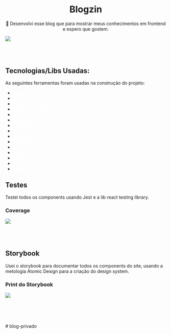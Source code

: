 <h1 align="center">Blogzin</h1>
<p align="center">🚀 Desenvolvi esse blog que para mostrar meus conhecimentos em frontend e espero que gostem.</p>

<section>
<img src="https://uploaddeimagens.com.br/images/004/350/758/original/mocku-mobile-desktop-1.png?1676146395" />
</section>

<h2 style="margin-top: 5rem">Tecnologias/Libs Usadas:</h2>
<p >As seguintes ferramentas foram usadas na construção do projeto:</p>
<ul>
<li> <a href="https://nextjs.org/" style="color: white; cursor: pointer">nextjs
</a>
<li> <a href="https://www.typescriptlang.org/" style="color: white; cursor: pointer"> typescript
</a>
<li> <a href="https://styled-components.com/" style="color: white; cursor: pointer"> styled-components
</a>
<li> <a href="https://www.npmjs.com/package/graphql-request" style="color: white; cursor: pointer">graphql-request
</a>
<li> <a href="https://next-auth.js.org/" style="color: white; cursor: pointer">next-auth
</a>
<li> <a href="https://www.mongodb.com/" style="color: white; cursor: pointer"> mongodb
</a>
<li> <a href="https://www.datocms.com/" style="color: white; cursor: pointer"> datocms
</a>
<li> <a href="https://fkhadra.github.io/react-toastify/introduction" style="color: white; cursor: pointer"> react-toastify
</a>
<li> <a href="https://react-icons.github.io/react-icons/" style="color: white; cursor: pointer"> react-icons
</a>
<li> <a href="https://storybook.js.org/" style="color: white; cursor: pointer"> storybook
</a>
<li> <a href="https://testing-library.com/docs/react-testing-library/intro/" style="color: white; cursor: pointer"> jest - react testing library
</a>
<li> <a href="https://babeljs.io/" style="color: white; cursor: pointer">babel
</a>
<li> <a href="https://eslint.org/" style="color: white; cursor: pointer"> eslint
</a>
<li> <a href="https://prettier.io/" style="color: white; cursor: pointer"> prettier
</a>
<li> <a href="https://www.emailjs.com/" style="color: white; cursor: pointer"> emailjs
</a>
</ul>

<section>
<h1>Testes</h1>
<p>
Testei todos os components usando Jest e a lib react testing library.
</p>
<h3>Coverage</h3>
<img src="https://uploaddeimagens.com.br/images/004/350/195/original/coverage.png?1676080803"  />
</section>

<section style='margin: 5rem 0'>
<h1>Storybook</h1>
<p>
Usei o storybook para documentar todos os components do site, usando a metologia Atomic Design para a criação do design system.
</p>
<h3>Print do Storybook</h3>
<img src="https://uploaddeimagens.com.br/images/004/350/643/original/storybook.png?1676139448"  />
</section>
# blog-privado
